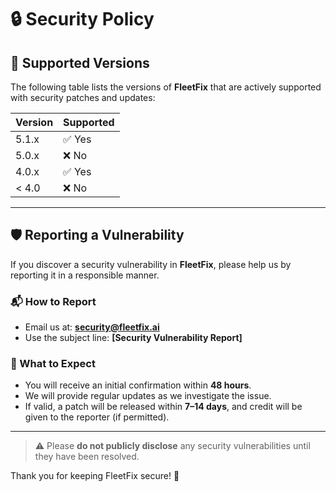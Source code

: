 # 🔒 Security Policy

## 📌 Supported Versions

The following table lists the versions of **FleetFix** that are actively supported with security patches and updates:

| Version | Supported          |
| ------- | ------------------ |
| 5.1.x   | ✅ Yes              |
| 5.0.x   | ❌ No               |
| 4.0.x   | ✅ Yes              |
| < 4.0   | ❌ No               |

---

## 🛡️ Reporting a Vulnerability

If you discover a security vulnerability in **FleetFix**, please help us by reporting it in a responsible manner.

### 📬 How to Report
- Email us at: **security@fleetfix.ai**
- Use the subject line: **[Security Vulnerability Report]**

### 🔁 What to Expect
- You will receive an initial confirmation within **48 hours**.
- We will provide regular updates as we investigate the issue.
- If valid, a patch will be released within **7–14 days**, and credit will be given to the reporter (if permitted).

---

> ⚠️ Please **do not publicly disclose** any security vulnerabilities until they have been resolved.

Thank you for keeping FleetFix secure! 💙
